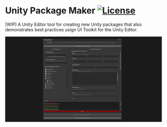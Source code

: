 # Unity Package Maker [![License](https://img.shields.io/badge/License-MIT-lightgrey.svg?style=flat)](http://mit-license.org)
[WIP]
A Unity Editor tool for creating new Unity packages that also demonstrates best practices usign UI Toolkit for the Unity Editor.

![](/Screenshots/PackMak_Screenshot001.PNG)
